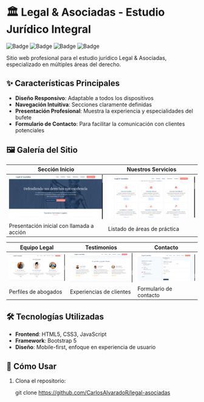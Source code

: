 # 🏛️ Legal & Asociadas - Estudio Jurídico Integral

![Badge](https://img.shields.io/badge/HTML5-E34F26?style=for-the-badge&logo=html5&logoColor=white)
![Badge](https://img.shields.io/badge/CSS3-1572B6?style=for-the-badge&logo=css3&logoColor=white)
![Badge](https://img.shields.io/badge/JavaScript-F7DF1E?style=for-the-badge&logo=javascript&logoColor=black)
![Badge](https://img.shields.io/badge/Bootstrap-563D7C?style=for-the-badge&logo=bootstrap&logoColor=white)

Sitio web profesional para el estudio jurídico Legal & Asociadas, especializado en múltiples áreas del derecho.

## ✨ Características Principales

- **Diseño Responsivo**: Adaptable a todos los dispositivos
- **Navegación Intuitiva**: Secciones claramente definidas
- **Presentación Profesional**: Muestra la experiencia y especialidades del bufete
- **Formulario de Contacto**: Para facilitar la comunicación con clientes potenciales

## 🖼️ Galería del Sitio

| Sección Inicio | Nuestros Servicios |
|----------------|-------------------|
| ![Inicio](/assets/inicio.png) | ![Servicios](/assets/servicios.png) |
| Presentación inicial con llamada a acción | Listado de áreas de práctica |

| Equipo Legal | Testimonios | Contacto |
|--------------|-------------|----------|
| ![Equipo](/assets/equipo.png) | ![Testimonios](/assets/testimonios.png) | ![Contacto](/assets/contacto.png) |
| Perfiles de abogados | Experiencias de clientes | Formulario de contacto |

## 🛠️ Tecnologías Utilizadas

- **Frontend**: HTML5, CSS3, JavaScript
- **Framework**: Bootstrap 5
- **Diseño**: Mobile-first, enfoque en experiencia de usuario

## 🚀 Cómo Usar

1. Clona el repositorio:
   
   git clone https://github.com/CarlosAlvaradoR/legal-asociadas